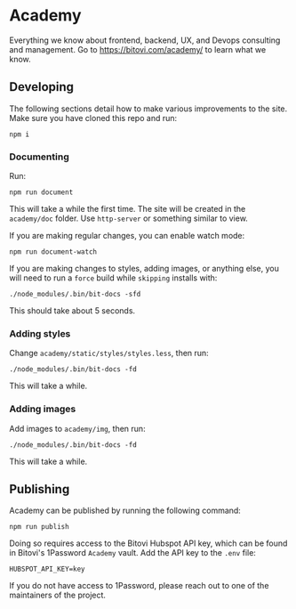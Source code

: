 # Academy

Everything we know about frontend, backend, UX, and Devops consulting and management.  Go to
https://bitovi.com/academy/ to learn what we know.

## Developing

The following sections detail how to make various improvements to the site.  Make sure you
have cloned this repo and run:

```
npm i
```

### Documenting

Run:

```
npm run document
```

This will take a while the first time.  The site will be created in
the `academy/doc` folder.  Use `http-server` or something similar to view.

If you are making regular changes, you can enable watch mode:

```
npm run document-watch
```

If you are making changes to styles, adding images, or anything else, you will need to run
a `force` build while `skipping` installs with:

```
./node_modules/.bin/bit-docs -sfd
```

This should take about 5 seconds.

### Adding styles

Change `academy/static/styles/styles.less`, then run:

```
./node_modules/.bin/bit-docs -fd
```

This will take a while.


### Adding images

Add images to `academy/img`, then run:

```
./node_modules/.bin/bit-docs -fd
```

This will take a while.


## Publishing

Academy can be published by running the following command:

```
npm run publish
```

Doing so requires access to the Bitovi Hubspot API key, which can be found in Bitovi's 1Password `Academy` vault. Add the API key to the `.env` file:

`HUBSPOT_API_KEY=key`

If you do not have access to 1Password, please reach out to one of the maintainers of the project.
